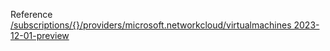 Reference [/subscriptions/{}/providers/microsoft.networkcloud/virtualmachines 2023-12-01-preview](/Resources/mgmt-plane/L3N1YnNjcmlwdGlvbnMve30vcHJvdmlkZXJzL21pY3Jvc29mdC5uZXR3b3JrY2xvdWQvdmlydHVhbG1hY2hpbmVz/2023-12-01-preview.xml)
